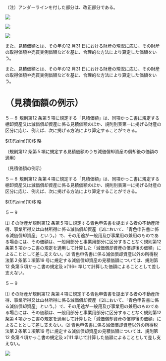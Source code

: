 （注）アンダーラインを付した部分は、改正部分である。

![](https://www.nta.go.jp/tmp/f7b9d107-a871-42bd-9ec8-e6e288a7bb7b/images/6ff749ae2c288c718cb6157ff01ed428b17cc0bddb213eb40223c42db84f033e.jpg)

![](https://www.nta.go.jp/tmp/f7b9d107-a871-42bd-9ec8-e6e288a7bb7b/images/f79436ed1217711cc9b611987131e1fc47e13e26bf4686c0a83881ffc049e53c.jpg)

![](https://www.nta.go.jp/tmp/f7b9d107-a871-42bd-9ec8-e6e288a7bb7b/images/7f13524bdebc4b6e7d29bb1aeb0cb2317645b1c6b4b96aae4d2e89034db46a0b.jpg)

また、見積価額とは、その年の12 月31 日における財産の現況に応じ、その財産の取得価額や売買実例価額などを基に、合理的な方法により算定した価額をいう。

また、見積価額とは、その年の12 月31 日における財産の現況に応じ、その財産の取得価額や売買実例価額などを基に、合理的な方法により算定した価額をいう。

# （見積価額の例示）

５－８ 規則第12 条第５項に規定する「見積価額」は、同項かっこ書に規定する棚卸資産又は減価償却資産に係る見積価額のほか、規則別表第一に掲げる財産の区分に応じ、例えば、次に掲げる方法により算定することができる。

$(1)!\\sim!(10)$ 略

（規則第12 条第５項に規定する見積価額のうち減価償却資産の償却後の価額の適用）

（見積価額の例示）

５－８ 規則第12 条第４項に規定する「見積価額」は、同項かっこ書に規定する棚卸資産又は減価償却資産に係る見積価額のほか、規則別表第一に掲げる財産の区分に応じ、例えば、次に掲げる方法により算定することができる。

$(1)!\\sim!(10)$ 略

５－９

⑴ その財産が規則第12 条第５項に規定する青色申告書を提出する者の不動産所得、事業所得又は山林所得に係る減価償却資産（⑵において、「青色申告書に係る減価償却資産」という。）で、その用途が一般用及び事業用の兼用のものである場合には、その価額は、一般用部分と事業用部分に区分することなく規則第12 条第５項かっこ書の規定を適用して計算した「減価償却資産の償却後の価額」によることとして差し支えない。⑵ 青色申告書に係る減価償却資産以外の所得税法第２条第１項第19 号に規定する減価償却資産の見積価額については、規則第12 条第５項かっこ書の規定及 $x(1)6=$ 準じて計算した価額によることとして差し支えない。

５－９

⑴ その財産が規則第12 条第４項に規定する青色申告書を提出する者の不動産所得、事業所得又は山林所得に係る減価償却資産（⑵において、「青色申告書に係る減価償却資産」という。）で、その用途が一般用及び事業用の兼用のものである場合には、その価額は、一般用部分と事業用部分に区分することなく規則第12 条第４項かっこ書の規定を適用して計算した「減価償却資産の償却後の価額」によることとして差し支えない。⑵ 青色申告書に係る減価償却資産以外の所得税法第２条第１項第19 号に規定する減価償却資産の見積価額については、規則第12 条第４項かっこ書の規定及 $x(1)1$ 準じて計算した価額によることとして差し支えない。

![](https://www.nta.go.jp/tmp/f7b9d107-a871-42bd-9ec8-e6e288a7bb7b/images/3d621e1d5581730224070ea5221f1f2bcbebcf325f3a5b04b547bd68a97ea3a6.jpg)